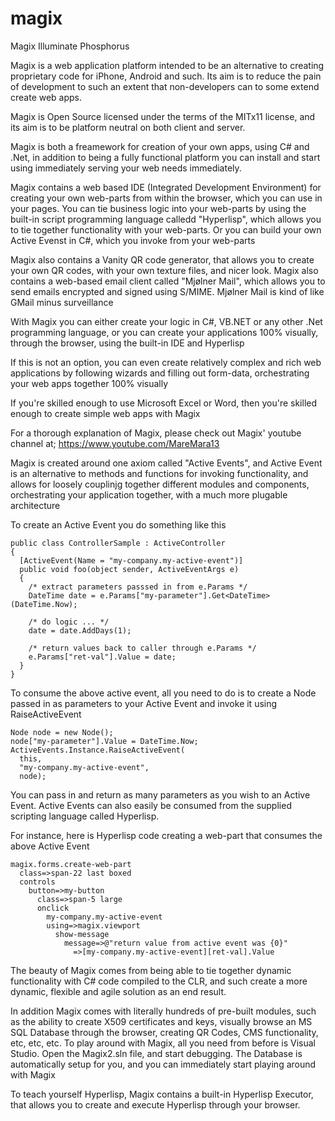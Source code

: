 magix
=====

Magix Illuminate Phosphorus

Magix is a web application platform intended to be an alternative to creating proprietary code for iPhone, Android and such. 
Its aim is to reduce the pain of development to such an extent that non-developers can to some extend create web apps.

Magix is Open Source licensed under the terms of the MITx11 license, and its aim is to be platform neutral on both client and server.

Magix is both a freamework for creation of your own apps, using C# and .Net, in addition to being a fully functional platform you can install and start using immediately serving your web needs immediately.

Magix contains a web based IDE (Integrated Development Environment) for creating your own web-parts from within the browser, which you can use in your pages. You can tie business logic into your web-parts by using the built-in script programming language calledd "Hyperlisp", which allows you to tie together functionality with your web-parts. Or you can build your own Active Evenst in C#, which you invoke from your web-parts

Magix also contains a Vanity QR code generator, that allows you to create your own QR codes, with your own texture files, and nicer look. Magix also contains a web-based email client called "Mjølner Mail", which allows you to send emails encrypted and signed using S/MIME. Mjølner Mail is kind of like GMail minus surveillance

With Magix you can either create your logic in C#, VB.NET or any other .Net programming language, or you can create your applications 100% visually, through the browser, using the built-in IDE and Hyperlisp

If this is not an option, you can even create relatively complex and rich web applications by following wizards and filling out form-data, orchestrating your web apps together 100% visually

If you're skilled enough to use Microsoft Excel or Word, then you're skilled enough to create simple web apps with Magix

For a thorough explanation of Magix, please check out Magix' youtube channel at; https://www.youtube.com/MareMara13

Magix is created around one axiom called "Active Events", and Active Event is an alternative to methods and functions for invoking functionality, and allows for loosely couplinjg together different modules and components, orchestrating your application together, with a much more plugable architecture

To create an Active Event you do something like this

```
public class ControllerSample : ActiveController
{
  [ActiveEvent(Name = "my-company.my-active-event")]
  public void foo(object sender, ActiveEventArgs e)
  {
    /* extract parameters passsed in from e.Params */
    DateTime date = e.Params["my-parameter"].Get<DateTime>(DateTime.Now);

    /* do logic ... */
    date = date.AddDays(1);

    /* return values back to caller through e.Params */
    e.Params["ret-val"].Value = date;
  }
}
```

To consume the above active event, all you need to do is to create a Node passed in as parameters to your Active Event and invoke it using RaiseActiveEvent

```
Node node = new Node();
node["my-parameter"].Value = DateTime.Now;
ActiveEvents.Instance.RaiseActiveEvent(
  this,
  "my-company.my-active-event",
  node);
```

You can pass in and return as many parameters as you wish to an Active Event. Active Events can also easily be consumed from the supplied scripting language called Hyperlisp.

For instance, here is Hyperlisp code creating a web-part that consumes the above Active Event

```
magix.forms.create-web-part
  class=>span-22 last boxed
  controls
    button=>my-button
      class=>span-5 large
      onclick
        my-company.my-active-event
        using=>magix.viewport
          show-message
            message=>@"return value from active event was {0}"
              =>[my-company.my-active-event][ret-val].Value
```

The beauty of Magix comes from being able to tie together dynamic functionality with C# code compiled to the CLR, and such create a more dynamic, flexible and agile solution as an end result.

In addition Magix comes with literally hundreds of pre-built modules, such as the ability to create X509 certificates and keys, visually browse an MS SQL Database through the browser, creating QR Codes, CMS functionality, etc, etc, etc. To play around with Magix, all you need from before is Visual Studio. Open the Magix2.sln file, and start debugging. The Database is automatically setup for you, and you can immediately start playing around with Magix

To teach yourself Hyperlisp, Magix contains a built-in Hyperlisp Executor, that allows you to create and execute Hyperlisp through your browser.
